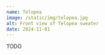 ```yaml
---
name: Telopea
image: /static/img/telopea.jpg
alt: Front view of Telopea sweater
date: 2024-11-01
---
```


TODO
